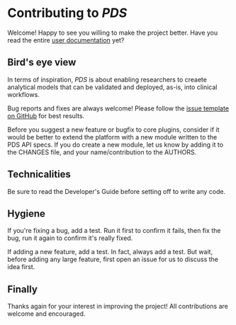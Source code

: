 # Contributing to _PDS_

Welcome! Happy to see you willing to make the project better. Have you read the entire
[user documentation](https://PDS.readthedocs.io/en/latest/) yet?

## Bird's eye view

In terms of inspiration, _PDS_ is about enabling researchers to creaete analytical models that can be validated 
and deployed, as-is, into clinical workflows.

Bug reports and fixes are always welcome! Please follow the
[issue template on GitHub](https://github.com/RENCI/PDS/issues/new) for best results.

Before you suggest a new feature or bugfix to core plugins, consider if it would be better 
to extend the platform with a new module written to the PDS API specs. If you do create a new module, 
let us know by adding it to the CHANGES file, and your name/contribution to the AUTHORS.

## Technicalities

Be sure to read the Developer's Guide before setting off to write any code.

## Hygiene

If you're fixing a bug, add a test. Run it first to confirm it fails, then fix the bug,
run it again to confirm it's really fixed.

If adding a new feature, add a test. In fact, always add a test. But wait, before adding
any large feature, first open an issue for us to discuss the idea first.

## Finally

Thanks again for your interest in improving the project! All contributions are welcome and encouraged.
